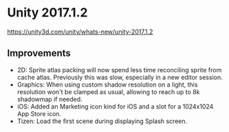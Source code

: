 # Unity 2017.1.2
https://unity3d.com/unity/whats-new/unity-2017.1.2

## Improvements

<ul>
<li>2D: Sprite atlas packing will now spend less time reconciling sprite from cache atlas. Previously this was slow, especially in a new editor session.</li>
<li>Graphics: When using custom shadow resolution on a light, this resolution won't be clamped as usual, allowing to reach up to 8k shadowmap if needed.</li>
<li>iOS: Added an Marketing icon kind for iOS and a slot for a 1024x1024 App Store icon.</li>
<li>Tizen: Load the first scene during displaying Splash screen.</li>
</ul>
